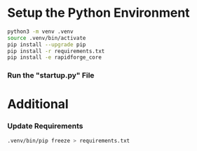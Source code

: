 # Setup the Python Environment

```bash
python3 -m venv .venv
source .venv/bin/activate
pip install --upgrade pip
pip install -r requirements.txt
pip install -e rapidforge_core
```
### Run the "startup.py" File

# Additional

### Update Requirements
```bash
.venv/bin/pip freeze > requirements.txt
```